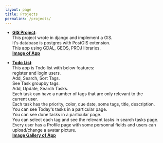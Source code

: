 ```yaml
---
layout: page
title: Projects
permalink: /projects/
---
```


* [**GIS Project**](https://gitlab.com/mostafaabdi/gis):<br>
    This project wrote in django and implement a GIS.<br> 
    It's database is postgres with PostGIS extension.<br>
    This app using GDAL, GEOS, PROJ libraries.<br>
    [**Image of App**](https://drive.google.com/file/d/1IDcSzQrU_7XjzDKzQCr-CdFHv_fJUJWG/view?usp=sharing)<br>

* [**Todo List**](https://gitlab.com/mostafaabdi/todolist):<br>
    This app is Todo list with below features:<br>
    register and login users.<br>
    Add, Search, Sort Tags.<br>
    See Task groupby tags.<br>
    Add, Update, Search Tasks.<br>
    Each task can have a number of tags that are only relevant to the current user.<br>
    Each task has the priority, color, due date, some tags, title, description.<br>
    You can see Today's tasks in a particular page.<br>
    You can see done tasks in a particular page.<br>
    You can select each tag and see the relevant tasks in search tasks page.<br>
    Every user has a Profile page with some personnal fields and users can upload/change a avatar picture.<br>
    [**Image Gallery of App**](https://drive.google.com/drive/folders/1wzzc4FmAJ0a4TtctuPi4ywPtkwB_hapk?usp=sharing)<br>
